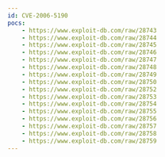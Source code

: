 ```yaml
---
id: CVE-2006-5190
pocs:
    - https://www.exploit-db.com/raw/28743
    - https://www.exploit-db.com/raw/28744
    - https://www.exploit-db.com/raw/28745
    - https://www.exploit-db.com/raw/28746
    - https://www.exploit-db.com/raw/28747
    - https://www.exploit-db.com/raw/28748
    - https://www.exploit-db.com/raw/28749
    - https://www.exploit-db.com/raw/28750
    - https://www.exploit-db.com/raw/28752
    - https://www.exploit-db.com/raw/28753
    - https://www.exploit-db.com/raw/28754
    - https://www.exploit-db.com/raw/28755
    - https://www.exploit-db.com/raw/28756
    - https://www.exploit-db.com/raw/28757
    - https://www.exploit-db.com/raw/28758
    - https://www.exploit-db.com/raw/28759
---
```

